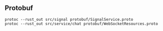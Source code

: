 

## Protobuf

```
protoc --rust_out src/signal protobuf/SignalService.proto
protoc --rust_out src/service/chat protobuf/WebSocketResources.proto
```
